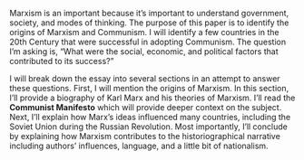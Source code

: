 Marxism is an important because it’s important to understand government, society, and modes of thinking. The purpose of this paper is to identify the origins of Marxism and Communism. I will identify a few countries in the 20th Century that were successful in adopting Communism. The question I’m asking is, “What were the social, economic, and political factors that contributed to its success?”

I will break down the essay into several sections in an attempt to answer these questions. First, I will mention the origins of Marxism. In this section, I’ll provide a biography of Karl Marx and his theories of Marxism. I’ll read the __Communist Manifesto__ which will provide deeper context on the subject. Next, I’ll explain how Marx’s ideas influenced many countries, including the Soviet Union during the Russian Revolution. Most importantly, I’ll conclude by explaining how Marxism contributes to the historiographical narrative including authors’ influences, language, and a little bit of nationalism. 
